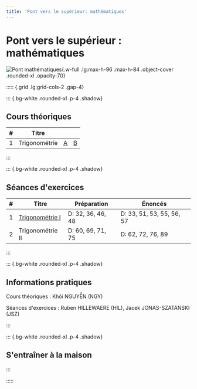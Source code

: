 ```yaml
---
title: 'Pont vers le supérieur: mathématiques'
---
```


# Pont vers le supérieur : mathématiques

![Pont mathématiques](/images/PM1C.png){.w-full .lg:max-h-96 .max-h-84 .object-cover .rounded-xl .opacity-70}

::::: {.grid .lg:grid-cols-2 .gap-4}

::: {.bg-white .rounded-xl .p-4 .shadow}

## Cours théoriques

|   # | Titre         |                                               |                                               |
| --: | ------------- | :-------------------------------------------: | :-------------------------------------------: |
|   1 | Trigonométrie | [A](/PM1C/slides/01-trigonometry?boardName=A) | [B](/PM1C/slides/01-trigonometry?boardName=B) |

:::

::: {.bg-white .rounded-xl .p-4 .shadow}

## Séances d'exercices

|   # | Titre                                              | Préparation       | Énoncés                   |
| --: | -------------------------------------------------- | ----------------- | ------------------------- |
|   1 | [Trigonométrie I](/PM1C/exercises/01-trigonometry) | D: 32, 36, 46, 48 | D: 33, 51, 53, 55, 56, 57 |
|   2 | Trigonométrie II                                   | D: 60, 69, 71, 75 | D: 62, 72, 76, 89         |

:::

::: {.bg-white .rounded-xl .p-4 .shadow}

## Informations pratiques

Cours théoriques
: Khôi NGUYỄN (NGY)

Séances d'exercices
: Ruben HILLEWAERE (HIL), Jacek JONAS-SZATANSKI (JSZ)

:::

::: {.bg-white .rounded-xl .p-4 .shadow}

## S'entraîner à la maison

:::

:::::